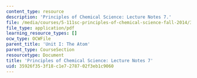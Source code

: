 ```yaml
---
content_type: resource
description: 'Principles of Chemical Science: Lecture Notes 7.'
file: /media/courses/5-111sc-principles-of-chemical-science-fall-2014/35926f353f18c1e7278702f3eb1c9060_MIT5_111F14_Lec7.pdf
file_type: application/pdf
learning_resource_types: []
ocw_type: OCWFile
parent_title: 'Unit I: The Atom'
parent_type: CourseSection
resourcetype: Document
title: 'Principles of Chemical Science: Lecture Notes 7'
uid: 35926f35-3f18-c1e7-2787-02f3eb1c9060
---
```

